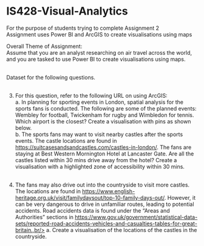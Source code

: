 # IS428-Visual-Analytics
For the purpose of students trying to complete Assignment 2 <br/>
Assignment uses Power BI and ArcGIS to create visualisations using maps <br/>

Overall Theme of Assignment: <br/>
Assume that you are an analyst researching on air travel across the world, and you are tasked to use Power BI to create visualisations using maps. <br/><br/>

Dataset for the following questions. <br/><br/>

3. For this question, refer to the following URL on using ArcGIS:<br/>
  a. In planning for sporting events in London, spatial analysis for the sports fans is conducted. The following are some of the planned events: Wembley for football, Twickenham for rugby and Wimbledon for tennis. Which airport is the closest? Create a visualisation with pins as shown below. <br/>
  b. The sports fans may want to visit nearby castles after the sports events. The castle locations are found in https://suitcasesandsandcastles.com/castles-in-london/. The fans are staying at Best Western Mornington Hotel at Lancaster Gate. Are all the castles listed within 30 mins drive away from the hotel? Create a visualisation with a highlighted zone of accessibility within 30 mins.
<br/><br/>

4. The fans may also drive out into the countryside to visit more castles. The locations are found in https://www.english-heritage.org.uk/visit/familydaysout/top-10-family-days-out/. However, it can be very dangerous to drive in unfamiliar routes, leading to potential accidents. Road accidents data is found under the “Areas and Authorities” sections in https://www.gov.uk/government/statistical-data-sets/reported-road-accidents-vehicles-and-casualties-tables-for-great-britain.,br/>
  a. Create a visualisation of the locations of the castles in the countryside.
